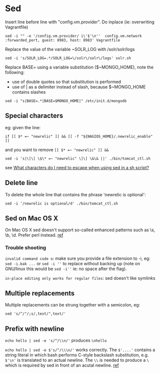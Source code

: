 # Sed

Insert line before line with "config.vm.provider". Do inplace (ie: overwriting Vagrantfile)

```
sed -i "" -e '/config.vm.provider/ i\'$'\n''  config.vm.network :forwarded_port, guest: 8983, host: 8983' Vagrantfile
```

Replace the value of the variable ~SOLR_LOG with /solr/solr/logs

```
sed -i 's/SOLR_LOG=.*/SOLR_LOG=\/solr\/solr\/logs' solr.sh
```

Replace BASE= using a variable substitution ($~MONGO_HOME), note the following:

- use of double quotes so that substitution is performed
- use of | as a delimiter instead of slash, because $~MONGO_HOME contains slashes

```
sed -i "s|BASE=.*|BASE=$MONGO_HOME|" /etc/init.d/mongodb
```

## Special characters

eg: given the line:

`if [[ $* =~ "newrelic" ]] && [[ -f "${NAGIOS_HOME}/.newrelic_enable" ]]`

and you want to remove `[[ $* =~ "newrelic" ]] && `

`sed -i 's|\[\[ \$\* =~ "newrelic" \]\] \&\& ||' ./bin/tomcat_ctl.sh`

see [What characters do I need to escape when using sed in a sh script?](http://unix.stackexchange.com/questions/32907/what-characters-do-i-need-to-escape-when-using-sed-in-a-sh-script)

## Delete line

To delete the whole line that contains the phrase 'newrelic is optional':

```
sed -i '/newrelic is optional/d' ./bin/tomcat_ctl.sh
```

## Sed on Mac OS X

On Mac OS X sed doesn't support so-called enhanced patterns such as \s, \b, \d. Prefer perl instead. [ref](http://stackoverflow.com/questions/12178924/os-x-sed-e-doesnt-accept-extended-regular-expressions)

### Trouble shooting

`invalid command code o`: make sure you provide a file extension to -i, eg: `sed -i.bak ...` or `sed -i ''` to replace without backing up (note on GNU/linux this would be `sed -i''` ie: no space after the flag).

`in-place editing only works for regular files`: sed doesn't like symlinks

## Multiple replacements

Multiple replacements can be strung together with a semicolon, eg:

```
sed 's/^/"/;s/,text/",text/'
```

## Prefix with newline

`echo hello | sed -e 's/^/\\n/'` produces `\nhello`

`echo hello | sed -e $'s/^/\\\n/'` works correctly. The `$'....'` contains a string literal in which bash performs C-style backslash substitution, e.g. `$'\n'` is translated to an actual newline. The `\\` is needed to produce a `\` which is required by sed in front of an acutal newline. [ref](https://stackoverflow.com/a/11163357/149412)
